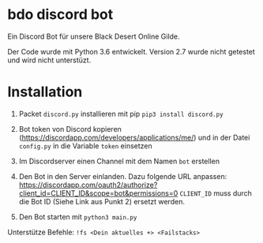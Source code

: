 # bdo discord bot
Ein Discord Bot für unsere Black Desert Online Gilde.

Der Code wurde mit Python 3.6 entwickelt. Version 2.7 wurde nicht getestet und wird nicht unterstüzt.


# Installation
1. Packet `discord.py` installieren mit pip
`pip3 install discord.py`

2. Bot token von Discord kopieren (https://discordapp.com/developers/applications/me/) und in der Datei `config.py` in die Variable `token` einsetzen

3. Im Discordserver einen Channel mit dem Namen `bot` erstellen

4. Den Bot in den Server einlanden. Dazu folgende URL anpassen: https://discordapp.com/oauth2/authorize?client_id=CLIENT_ID&scope=bot&permissions=0 `CLIENT_ID` muss durch die Bot ID (Siehe Link aus Punkt 2) ersetzt werden.

5. Den Bot starten mit `python3 main.py`



Unterstütze Befehle:
`!fs <Dein aktuelles +> <Failstacks>`
